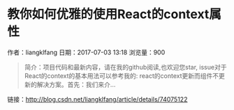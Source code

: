 # 教你如何优雅的使用React的context属性
作者：liangklfang
日期：2017-07-03 13:18
浏览量：900
> 简介：项目代码和最新内容，请在我的github阅读,也欢迎您star, issue对于React的context的基本用法可以参考我的: react的context更新而组件不更新的解决方案。首先：我们来介...

 链接：http://blog.csdn.net/liangklfang/article/details/74075122
